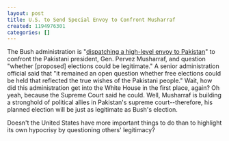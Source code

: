 ```yaml
---
layout: post
title: U.S. to Send Special Envoy to Confront Musharraf
created: 1194976301
categories: []
---
```

The Bush administration is "<a href="http://www.nytimes.com/2007/11/13/washington/13policy.html" rel="external">dispatching a high-level envoy to Pakistan</a>" to confront the Pakistani president, Gen. Pervez Musharraf, and question "whether [proposed] elections could be legitimate." A senior administration official said that "it remained an open question whether free elections could be held that reflected the true wishes of the Pakistani people." Wait, how did this administration get into the White House in the first place, again? Oh yeah, because the Supreme Court said he could. Well, Musharraf is building a stronghold of political allies in Pakistan's supreme court--therefore, his planned election will be just as legitimate as Bush's election.

Doesn't the United States have more important things to do than to highlight its own hypocrisy by questioning others' legitimacy?
